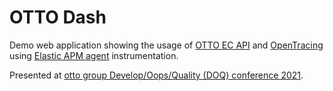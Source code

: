 # OTTO Dash

Demo web application showing the usage of [OTTO EC API](https://api.develop.otto.de/api-docs/) 
and [OpenTracing](https://opentracing.io) 
using [Elastic APM agent](https://www.elastic.co/guide/en/apm/agent/java/current/index.html) instrumentation.

Presented at [otto group Develop/Oops/Quality (DOQ) conference 2021](https://og2.me/DOQ21).
